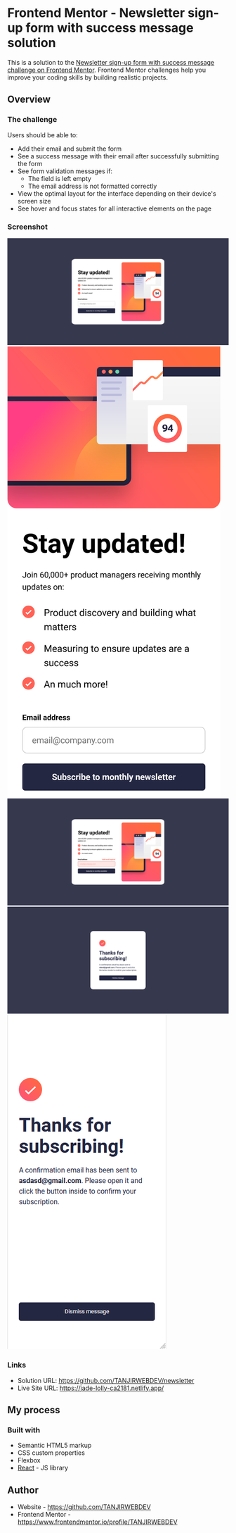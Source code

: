 # Frontend Mentor - Newsletter sign-up form with success message solution

This is a solution to the [Newsletter sign-up form with success message challenge on Frontend Mentor](https://www.frontendmentor.io/challenges/newsletter-signup-form-with-success-message-3FC1AZbNrv). Frontend Mentor challenges help you improve your coding skills by building realistic projects.

## Overview

### The challenge

Users should be able to:

- Add their email and submit the form
- See a success message with their email after successfully submitting the form
- See form validation messages if:
  - The field is left empty
  - The email address is not formatted correctly
- View the optimal layout for the interface depending on their device's screen size
- See hover and focus states for all interactive elements on the page

### Screenshot

![1](./Screenshot1.png)
![2](./Screenshot2.png)
![3](./Screenshot3.png)
![4](./Screenshot4.png)
![5](./Screenshot5.png)

### Links

- Solution URL: https://github.com/TANJIRWEBDEV/newsletter
- Live Site URL: https://jade-lolly-ca2181.netlify.app/

## My process

### Built with

- Semantic HTML5 markup
- CSS custom properties
- Flexbox
- [React](https://reactjs.org/) - JS library

## Author

- Website - https://github.com/TANJIRWEBDEV
- Frontend Mentor - https://www.frontendmentor.io/profile/TANJIRWEBDEV
